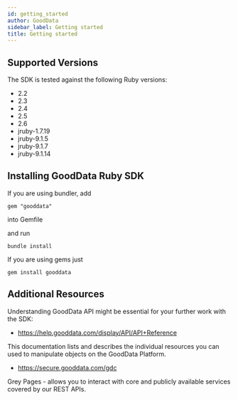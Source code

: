```yaml
---
id: getting_started
author: GoodData
sidebar_label: Getting started
title: Getting started
---
```


Supported Versions
-------

The SDK is tested against the following Ruby versions:

- 2.2
- 2.3
- 2.4
- 2.5
- 2.6
- jruby-1.7.19
- jruby-9.1.5
- jruby-9.1.7
- jruby-9.1.14

Installing GoodData Ruby SDK
--------

If you are using bundler, add

    gem "gooddata"

into Gemfile

and run

    bundle install

If you are using gems just

    gem install gooddata

Additional Resources
--------

Understanding GoodData API might be essential for your further work with the SDK:

 * https://help.gooddata.com/display/API/API+Reference

This documentation lists and describes the individual resources you can used to manipulate objects on the GoodData Platform.

 * https://secure.gooddata.com/gdc

Grey Pages - allows you to interact with core and publicly available services covered by our REST APIs.
